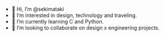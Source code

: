 - 👋 Hi, I’m @sekimataki
- 👀 I’m interested in design, technology and traveling.
- 🌱 I’m currently learning C and Python.
- 💞️ I’m looking to collaborate on design x engineering projects.

<!---
sekimataki/sekimataki is a ✨ special ✨ repository because its `README.md` (this file) appears on your GitHub profile.
You can click the Preview link to take a look at your changes.
--->
